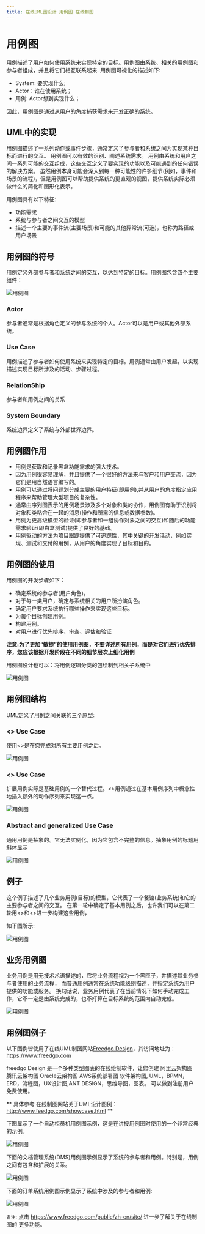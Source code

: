 ```yaml
---
title: 在线UML图设计 用例图 在线制图
---
```


# 用例图

用例描述了用户如何使用系统来实现特定的目标。用例图由系统、相关的用例图和参与者组成，并且将它们相互联系起来.
用例图可视化的描述如下:

- System: 要实现什么;
- Actor：谁在使用系统；
- 用例: Actor想到实现什么；

因此，用例图是通过从用户的角度捕获需求来开发正确的系统。

## UML中的实现

用例图描述了一系列动作或事件步骤，通常定义了参与者和系统之间为实现某种目标而进行的交互。
用例图可以有效的识别、阐述系统需求。
用例由系统和用户之间一系列可能的交互组成，这些交互定义了要实现的功能以及可能遇到的任何错误的解决方案。 
虽然用例本身可能会深入到每一种可能性的许多细节(例如，事件和场景的流程)，但是用例图可以帮助提供系统的更直观的视图，提供系统实际必须做什么的简化和图形化表示。


用例图具有以下特征:  



- 功能需求 
- 系统与参与者之间交互的模型 
- 描述一个主要的事件流(主要场景)和可能的其他异常流(可选)，也称为路径或用户场景

## 用例图的符号
用例定义外部参与者和系统之间的交互，以达到特定的目标。用例图包含四个主要组件：

![用例图](/public/themes/freedgo/uml/usecase.png "用例图")

### Actor
参与者通常是根据角色定义的参与系统的个人。Actor可以是用户或其他外部系统。

### Use Case
用例描述了参与者如何使用系统来实现特定的目标。用例通常由用户发起，以实现描述实现目标所涉及的活动、步骤过程。

### RelationShip
参与者和用例之间的关系

### System Boundary

系统边界定义了系统与外部世界边界。


## 用例图作用

- 用例是获取和记录黑盒功能需求的强大技术。 
- 因为用例很容易理解，并且提供了一个很好的方法来与客户和用户交流，因为它们是用自然语言编写的。
- 用例可以通过将问题划分成主要的用户特征(即用例),并从用户的角度指定应用程序来帮助管理大型项目的复杂性。 
- 通常由序列图表示的用例场景涉及多个对象和类的协作，用例图有助于识别将对象和类粘合在一起的消息(操作和所需的信息或数据参数)。 
- 用例为更高级模型的验证(即参与者和一组协作对象之间的交互)和随后的功能需求验证(即白盒测试)提供了良好的基础。 
- 用例驱动的方法为项目跟踪提供了可追踪性，其中关键的开发活动，例如实现、测试和交付的用例，从用户的角度实现了目标和目的。

## 用例图的使用

用例图的开发步骤如下：

- 确定系统的参与者(用户角色)。 
- 对于每一类用户，确定与系统相关的用户所扮演角色。
- 确定用户要求系统执行哪些操作来实现这些目标。 
- 为每个目标创建用例。 
- 构建用例。
- 对用户进行优先排序、审查、评估和验证


**注意:为了更加“敏捷”的使用用例图，不要详述所有用例，而是对它们进行优先排序，您应该根据开发阶段在不同的细节层次上细化用例**

用例图设计也可以：将用例逻辑分类的包绘制到相关子系统中

![用例图](/public/themes/freedgo/uml/usecase1.png "用例图")


## 用例图结构

UML定义了用例之间关联的三个原型:

### <<include>> Use Case

使用<<include>>是在您完成对所有主要用例之后。

![用例图](/public/themes/freedgo/uml/usecase3.png "用例图")


### <<extend>> Use Case

扩展用例实际是基础用例的一个替代过程。<<extend>>用例通过在基本用例序列中概念性地插入额外的动作序列来实现这一点。

![用例图](/public/themes/freedgo/uml/usecase4.png "用例图")

### Abstract and generalized Use Case

通用用例是抽象的。它无法实例化，因为它包含不完整的信息。抽象用例的标题用斜体显示

![用例图](/public/themes/freedgo/uml/usecase5.png "用例图")


## 例子

这个例子描述了几个业务用例(目标)的模型，它代表了一个餐馆(业务系统)和它的主要参与者之间的交互。 
在第一轮中确定了基本用例之后，也许我们可以在第二轮用<<extend>>和<<include>>进一步构建这些用例，

如下图所示:

![用例图](/public/themes/freedgo/uml/usecase10.png "用例图")

## 业务用例图

业务用例是用无技术术语描述的，它将业务流程视为一个黑匣子，并描述其业务参与者使用的业务流程，
而普通用例通常在系统功能级别描述，并指定系统为用户提供的功能或服务。
换句话说，业务用例代表了在当前情况下如何手动完成工作，它不一定是由系统完成的，也不打算在目标系统的范围内自动完成。

![用例图](/public/themes/freedgo/uml/usecase7.png "用例图")


## 用例图例子


以下图例皆使用了在线UML制图网站[Freedgo Design](https://www.freedgo.com)，其访问地址为： https://www.freedgo.com

freedgo Design 是一个多种类型图表的在线绘制软件，让您创建 阿里云架构图 腾讯云架构图 Oracle云架构图 AWS系统部署图 软件架构图, UML，BPMN，ERD，流程图，UX设计图,ANT DESIGN，思维导图，图表。 可以做到注册用户免费使用。

** 具体参考 在线制图网站关于UML设计图例：  http://www.feedgo.com/showcase.html **

下图显示了一个自动柜员机用例图示例，这是在讲授用例图时使用的一个非常经典的示例。

![用例图](/public/themes/freedgo/uml/usecase8.png "用例图")

下面的文档管理系统(DMS)用例图示例显示了系统的参与者和用例。特别是，用例之间有包含和扩展的关系。

![用例图](/public/themes/freedgo/uml/usecase6.png "用例图")


下面的订单系统用例图示例显示了系统中涉及的参与者和用例:

![用例图](/public/themes/freedgo/uml/usecase9.png "用例图")



`备注`: 点击 https://www.freedgo.com/public/zh-cn/site/ 进一步了解关于在线制图的 更多功能。







